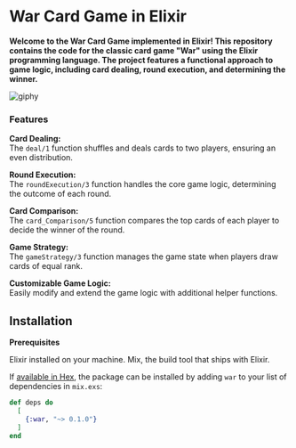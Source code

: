 # War Card Game in Elixir

**Welcome to the War Card Game implemented in Elixir! This repository contains the code for the classic card game "War" using the Elixir programming language. The project features a functional approach to game logic, including card dealing, round execution, and determining the winner.**

![giphy](https://github.com/e-basi/War-Game/assets/93174387/4409eaa4-8db6-46ff-ad55-934688e59a8d)


### Features

**Card Dealing:**  
The `deal/1` function shuffles and deals cards to two players, ensuring an even distribution.

**Round Execution:**  
The `roundExecution/3` function handles the core game logic, determining the outcome of each round.

**Card Comparison:**  
The `card_Comparison/5` function compares the top cards of each player to decide the winner of the round.

**Game Strategy:**  
The `gameStrategy/3` function manages the game state when players draw cards of equal rank.

**Customizable Game Logic:**  
Easily modify and extend the game logic with additional helper functions.

## Installation

**Prerequisites**

Elixir installed on your machine.
Mix, the build tool that ships with Elixir. 

If [available in Hex](https://hex.pm/docs/publish), the package can be installed
by adding `war` to your list of dependencies in `mix.exs`:

```elixir
def deps do
  [
    {:war, "~> 0.1.0"}
  ]
end
```

